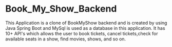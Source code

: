 # Book_My_Show_Backend
This Application is a clone of BookMyShow backend and is created by using Java Spring Boot and MySql is used as a database in this application. It has 10+ API's which allows the user to book tickets, cancel tickets,check for available seats in a show, find movies, shows, and so on.
